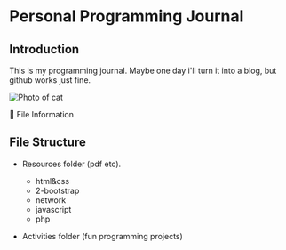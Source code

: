 # Personal Programming Journal

## Introduction

This is my programming journal. Maybe one day i'll turn it into a blog, but github works just fine.

![Photo of cat](https://media.giphy.com/media/LmNwrBhejkK9EFP504/giphy.gif)

:open_file_folder: File Information

## File Structure

- Resources folder (pdf etc).
  -  html&css
  -   2-bootstrap
  -   network
  -   javascript
  -   php

- Activities folder (fun programming projects)
